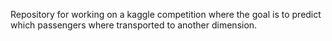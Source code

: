 Repository for working on a kaggle competition where the goal is to predict which passengers where transported to another dimension.
